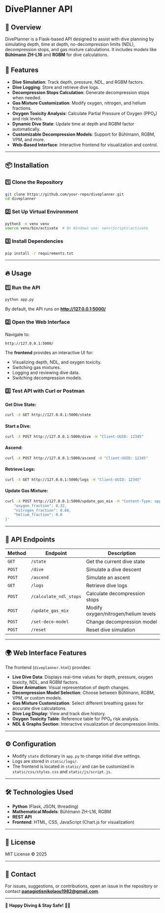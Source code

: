 # DivePlanner API

## 📌 Overview
DivePlanner is a Flask-based API designed to assist with dive planning by simulating depth, time at depth, no-decompression limits (NDL), decompression stops, and gas mixture calculations. It includes models like **Bühlmann ZH-L16** and **RGBM** for dive calculations.

## 🚀 Features
- **Dive Simulation**: Track depth, pressure, NDL, and RGBM factors.
- **Dive Logging**: Store and retrieve dive logs.
- **Decompression Stops Calculation**: Generate decompression stops when needed.
- **Gas Mixture Customization**: Modify oxygen, nitrogen, and helium fractions.
- **Oxygen Toxicity Analysis**: Calculate Partial Pressure of Oxygen (PPO₂) and risk levels.
- **Dynamic Dive State**: Update time at depth and RGBM factor automatically.
- **Customizable Decompression Models**: Support for Bühlmann, RGBM, VPM, and more.
- **Web-Based Interface**: Interactive frontend for visualization and control.

---

## 📦 Installation
### 1️⃣ Clone the Repository
```bash
git clone https://github.com/your-repo/diveplanner.git
cd diveplanner
```

### 2️⃣ Set Up Virtual Environment
```bash
python3 -m venv venv
source venv/bin/activate  # On Windows use: venv\Scripts\activate
```

### 3️⃣ Install Dependencies
```bash
pip install -r requirements.txt
```

---

## 🔥 Usage
### 1️⃣ Run the API
```bash
python app.py
```
By default, the API runs on **http://127.0.0.1:5000/**

### 2️⃣ Open the Web Interface
Navigate to:
```
http://127.0.0.1:5000/
```
The **frontend** provides an interactive UI for:
- Visualizing depth, NDL, and oxygen toxicity.
- Switching gas mixtures.
- Logging and reviewing dive data.
- Switching decompression models.

### 3️⃣ Test API with Curl or Postman
#### Get Dive State:
```bash
curl -X GET http://127.0.0.1:5000/state
```
#### Start a Dive:
```bash
curl -X POST http://127.0.0.1:5000/dive -H "Client-UUID: 12345"
```
#### Ascend:
```bash
curl -X POST http://127.0.0.1:5000/ascend -H "Client-UUID: 12345"
```
#### Retrieve Logs:
```bash
curl -X GET http://127.0.0.1:5000/logs -H "Client-UUID: 12345"
```
#### Update Gas Mixture:
```bash
curl -X POST http://127.0.0.1:5000/update_gas_mix -H "Content-Type: application/json" -d '{
    "oxygen_fraction": 0.32,
    "nitrogen_fraction": 0.68,
    "helium_fraction": 0.0
}'
```

---

## 🌊 API Endpoints
| Method | Endpoint | Description |
|--------|----------------------|------------------------------|
| `GET` | `/state` | Get the current dive state |
| `POST` | `/dive` | Simulate a dive descent |
| `POST` | `/ascend` | Simulate an ascent |
| `GET` | `/logs` | Retrieve dive logs |
| `POST` | `/calculate_ndl_stops` | Calculate decompression stops |
| `POST` | `/update_gas_mix` | Modify oxygen/nitrogen/helium levels |
| `POST` | `/set-deco-model` | Change decompression model |
| `POST` | `/reset` | Reset dive simulation |

---

## 🌍 Web Interface Features
The frontend (`diveplanner.html`) provides:
- **Live Dive Data**: Displays real-time values for depth, pressure, oxygen toxicity, NDL, and RGBM factors.
- **Diver Animation**: Visual representation of depth changes.
- **Decompression Model Selection**: Choose between Bühlmann, RGBM, VPM, or custom models.
- **Gas Mixture Customization**: Select different breathing gases for accurate dive calculations.
- **Dive Log Display**: View and track dive history.
- **Oxygen Toxicity Table**: Reference table for PPO₂ risk analysis.
- **NDL & Graphs Section**: Interactive visualization of decompression limits.

---

## ⚙️ Configuration
- Modify `state` dictionary in `app.py` to change initial dive settings.
- Logs are stored in `static/logs/`.
- The frontend is located in `static/` and can be customized in `static/css/styles.css` and `static/js/script.js`.

---

## 🛠 Technologies Used
- **Python** (Flask, JSON, threading)
- **Mathematical Models**: Bühlmann ZH-L16, RGBM
- **REST API**
- **Frontend**: HTML, CSS, JavaScript (Chart.js for visualization)

---

## 📜 License
MIT License © 2025

---

## 💬 Contact
For issues, suggestions, or contributions, open an issue in the repository or contact **panagiotisnikolaou1982@gmail.com**.

---

🚀 **Happy Diving & Stay Safe!** 🏊‍♂️

